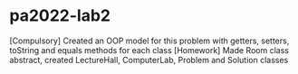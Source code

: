# pa2022-lab2
[Compulsory] Created an OOP model for this problem with getters, setters, toString and equals methods for each class
[Homework] Made Room class abstract, created LectureHall, ComputerLab, Problem and Solution classes
